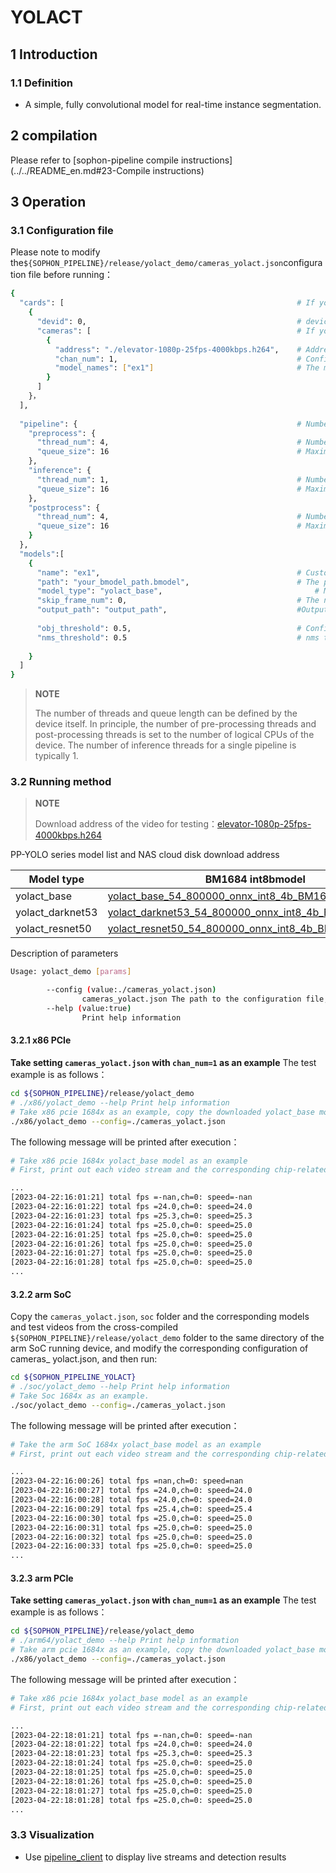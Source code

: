 # YOLACT

## 1 Introduction

### 1.1 Definition

- A simple, fully convolutional model for real-time instance segmentation. 

## 2 compilation

Please refer to [sophon-pipeline compile instructions](../../README_en.md#23-Compile instructions)

## 3 Operation

### 3.1 Configuration file

Please note to modify the`${SOPHON_PIPELINE}/release/yolact_demo/cameras_yolact.json`configuration file before running：

```bash
{
  "cards": [													# If you need to configure multiple devices, you can add multiple groups of 'devid' and 'cameras' information under 'cards'
    {
      "devid": 0,												# device id
      "cameras": [												# If you need to configure multiple video streams, you can add multiple sets of [address] and [chan_num] information in [cameras]. If multiple [addresses] or multiple [cards] are configured, the total number of video streams is the sum of all [chan_num] numbers
        {
          "address": "./elevator-1080p-25fps-4000kbps.h264",	# Address of the video stream to be tested, if it is a local file, only h264/h265 formats are supported
          "chan_num": 1,										# Configure the number of [chan_num] channels for the video stream with the content of [address] above. The default setting is 1, which will access 1 video stream with the above [address] content.
          "model_names": ["ex1"]								# The model name for testing this [address] video stream needs to be the same as the model custom name [name] within the [models] parameter below this configuration file, indicating the use of this model, with multiple model names separated by commas.
        }
      ]
    }，
  ],
  
  "pipeline": {													# Number of threads and queue length in pipeline
    "preprocess": {
      "thread_num": 4,											# Number of pre-processing threads
      "queue_size": 16											# Maximum length of pre-processing queue
    },
    "inference": {
      "thread_num": 1,											# Number of inference threads
      "queue_size": 16											# Maximum length of inference queue
    },
    "postprocess": {
      "thread_num": 4,											# Number of post-processing threads
      "queue_size": 16											# Maximum length of post-processing queue
    }
  },
  "models":[
    {
      "name": "ex1",											# Custom name of the model corresponding to [path]
      "path": "your_bmodel_path.bmodel",	        			# The path to the bmodel model corresponding to [name]. The model must be the same as the command line parameter [model_pose] to configure the model.
      "model_type": "yolact_base",									# Model type for bmodel. It is necessary to choose the corresponding model_type according to the bmodel, otherwise the accuracy may be affected. Model_type supports series of yolact models: yolact_base, yolact_darknet53, yolact_resnet50 and yolact_im700. We provide yolact_base, yolact_darknet53 and yolact_resnet50. 
      "skip_frame_num": 0,										# The number of frames to be skipped for inter-frame detection. When set to 0, the program does not skip frames, when set to 1, the program does a model pipeline every 1 frames.
      "output_path": "output_path",                     		#Output address, only support rtsp, tcp format is protocol://ip:port/, for example rtsp://192.168.0.1:8554/test, tcp://172.28.1.1:5353. for rtsp push stream, the address is the address configured by rtsp server. For tcp, you need to open the port you configured.
      
      "obj_threshold": 0.5,										# Confidence threshold for the bmodel post-processing, corresponding to [path]
      "nms_threshold": 0.5										# nms threshold for the bmodel post-processing, corresponding to [path]
      
    }
  ]
}
```

> **NOTE**  
> 
> The number of threads and queue length can be defined by the device itself. In principle, the number of pre-processing threads and post-processing threads is set to the number of logical CPUs of the device. The number of inference threads for a single pipeline is typically 1.

### 3.2 Running method

  > **NOTE**  
  >
  > Download address of the video for testing：[elevator-1080p-25fps-4000kbps.h264](http://disk-sophgo-vip.quickconnect.cn/sharing/7ExA940x2)

PP-YOLO series model list and NAS cloud disk download address

| Model type       | BM1684 int8bmodel                                            | BM1684X int8bmodel                                           |
| ---------------- | ------------------------------------------------------------ | ------------------------------------------------------------ |
| yolact_base      | [yolact_base_54_800000_onnx_int8_4b_BM1684.bmodel](http://disk-sophgo-vip.quickconnect.cn/sharing/Bg5I8pXBU) | [yolact_base_54_800000_onnx_int8_4b_BM1684X.bmodel](http://disk-sophgo-vip.quickconnect.cn/sharing/8wY8ZJgP2) |
| yolact_darknet53 | [yolact_darknet53_54_800000_onnx_int8_4b_BM1684.bmodel](http://disk-sophgo-vip.quickconnect.cn/sharing/ou2U2648j) | [yolact_darknet53_54_800000_onnx_int8_4b_BM1684X.bmodel](http://disk-sophgo-vip.quickconnect.cn/sharing/Ux8ifvw7c) |
| yolact_resnet50  | [yolact_resnet50_54_800000_onnx_int8_4b_BM1684.bmodel](http://disk-sophgo-vip.quickconnect.cn/sharing/WaE6IMpc0) | [yolact_resnet50_54_800000_onnx_int8_4b_BM1684X.bmodel](http://disk-sophgo-vip.quickconnect.cn/sharing/nWrfxF9uo) |

Description of parameters

```bash
Usage: yolact_demo [params]

        --config (value:./cameras_yolact.json)
                cameras_yolact.json The path to the configuration file, the default path is ./cameras_yolact.json.
        --help (value:true)
                Print help information
```

#### 3.2.1 x86 PCIe

**Take setting `cameras_yolact.json` with `chan_num=1` as an example** The test example is as follows：

```bash
cd ${SOPHON_PIPELINE}/release/yolact_demo
# ./x86/yolact_demo --help Print help information
# Take x86 pcie 1684x as an example, copy the downloaded yolact_base model to ${SOPHON_PIPELINE}/release/yolact_demo directory and run it.
./x86/yolact_demo --config=./cameras_yolact.json
```

The following message will be printed after execution：

```bash
# Take x86 pcie 1684x yolact_base model as an example
# First, print out each video stream and the corresponding chip-related information, and then print the total FPS of the 1-channel detector det and the speed information corresponding to the processing of the 0th video stream. The FPS and speed information are related to the hardware configuration of the current running device, it is normal for different devices to run different results, and it is normal for the FPS and speed information to fluctuate during the running procedure of the same device.

...
[2023-04-22:16:01:21] total fps =-nan,ch=0: speed=-nan
[2023-04-22:16:01:22] total fps =24.0,ch=0: speed=24.0
[2023-04-22:16:01:23] total fps =25.3,ch=0: speed=25.3
[2023-04-22:16:01:24] total fps =25.0,ch=0: speed=25.0
[2023-04-22:16:01:25] total fps =25.0,ch=0: speed=25.0
[2023-04-22:16:01:26] total fps =25.0,ch=0: speed=25.0
[2023-04-22:16:01:27] total fps =25.0,ch=0: speed=25.0
[2023-04-22:16:01:28] total fps =25.0,ch=0: speed=25.0
...
```

#### 3.2.2 arm SoC

Copy the `cameras_yolact.json`, `soc` folder and the corresponding models and test videos from the cross-compiled `${SOPHON_PIPELINE}/release/yolact_demo` folder to the same directory of the arm SoC running device, and modify the corresponding configuration of cameras_ yolact.json, and then run:

```bash
cd ${SOPHON_PIPELINE_YOLACT}
# ./soc/yolact_demo --help Print help information
# Take Soc 1684x as an example.
./soc/yolact_demo --config=./cameras_yolact.json 
```

The following message will be printed after execution：

```bash
# Take the arm SoC 1684x yolact_base model as an example
# First, print out each video stream and the corresponding chip-related information, and then print the total FPS of the 1-channel detector det and the speed information corresponding to the processing of the 0th video stream. The FPS and speed information are related to the hardware configuration of the current running device, it is normal for different devices to run different results, and it is normal for the FPS and speed information to fluctuate during the running procedure of the same device.

...
[2023-04-22:16:00:26] total fps =nan,ch=0: speed=nan
[2023-04-22:16:00:27] total fps =24.0,ch=0: speed=24.0
[2023-04-22:16:00:28] total fps =24.0,ch=0: speed=24.0
[2023-04-22:16:00:29] total fps =25.4,ch=0: speed=25.4
[2023-04-22:16:00:30] total fps =25.0,ch=0: speed=25.0
[2023-04-22:16:00:31] total fps =25.0,ch=0: speed=25.0
[2023-04-22:16:00:32] total fps =25.0,ch=0: speed=25.0
[2023-04-22:16:00:33] total fps =25.0,ch=0: speed=25.0
...
```

#### 3.2.3 arm PCIe

**Take setting `cameras_yolact.json` with `chan_num=1` as an example** The test example is as follows：

```bash
cd ${SOPHON_PIPELINE}/release/yolact_demo
# ./arm64/yolact_demo --help Print help information
# Take arm pcie 1684x as an example, copy the downloaded yolact_base model to ${SOPHON_PIPELINE}/release/yolact_demo directory and run it.
./x86/yolact_demo --config=./cameras_yolact.json
```

The following message will be printed after execution：

```bash
# Take x86 pcie 1684x yolact_base model as an example
# First, print out each video stream and the corresponding chip-related information, and then print the total FPS of the 1-channel detector det and the speed information corresponding to the processing of the 0th video stream. The FPS and speed information are related to the hardware configuration of the current running device, it is normal for different devices to run different results, and it is normal for the FPS and speed information to fluctuate during the running procedure of the same device.

...
[2023-04-22:18:01:21] total fps =-nan,ch=0: speed=-nan
[2023-04-22:18:01:22] total fps =24.0,ch=0: speed=24.0
[2023-04-22:18:01:23] total fps =25.3,ch=0: speed=25.3
[2023-04-22:18:01:24] total fps =25.0,ch=0: speed=25.0
[2023-04-22:18:01:25] total fps =25.0,ch=0: speed=25.0
[2023-04-22:18:01:26] total fps =25.0,ch=0: speed=25.0
[2023-04-22:18:01:27] total fps =25.0,ch=0: speed=25.0
[2023-04-22:18:01:28] total fps =25.0,ch=0: speed=25.0
...
```

### 3.3 Visualization

- Use [pipeline_client](./pipeline_client_visualization_en.md) to display live streams and detection results
